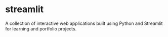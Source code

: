 # streamlit
A collection of interactive web applications built using Python and Streamlit for learning and portfolio projects.
